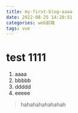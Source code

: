 ```yaml
---
title: my-first-blog-aaaa
date: 2022-08-25 14:20:51
categories: web前端
tags: vue
---
```



test 1111
=====
1. aaaa
2. bbbbb
3. ddddd
4. eeeee


>hahahahahahahah
